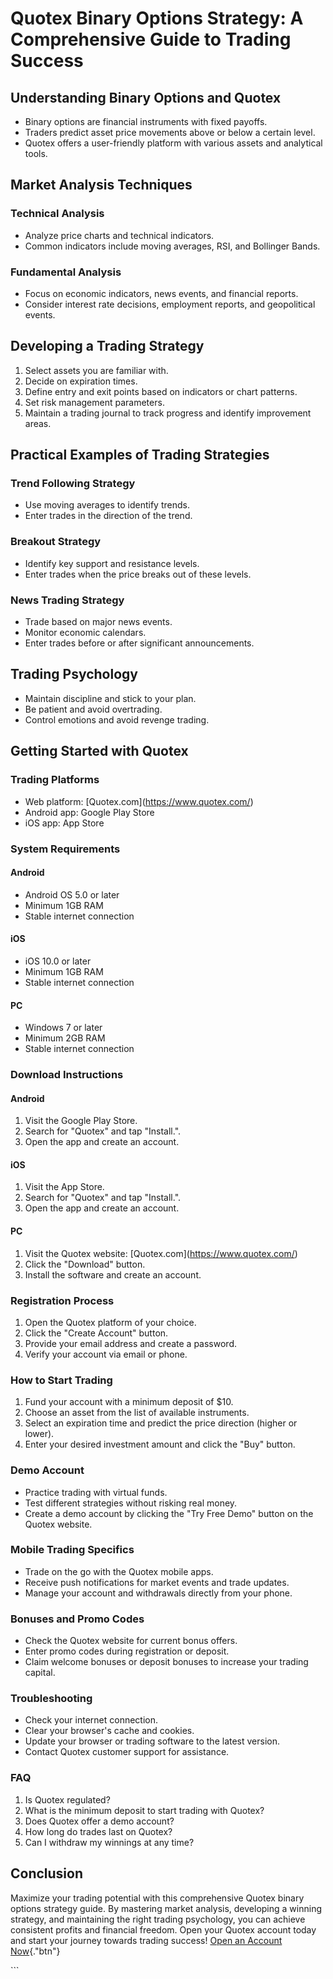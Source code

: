 # Quotex Binary Options Strategy: A Comprehensive Guide to Trading Success

## Understanding Binary Options and Quotex

-   Binary options are financial instruments with fixed payoffs.
-   Traders predict asset price movements above or below a certain
    level.
-   Quotex offers a user-friendly platform with various assets and
    analytical tools.

## Market Analysis Techniques

### Technical Analysis

-   Analyze price charts and technical indicators.
-   Common indicators include moving averages, RSI, and Bollinger Bands.

### Fundamental Analysis

-   Focus on economic indicators, news events, and financial reports.
-   Consider interest rate decisions, employment reports, and
    geopolitical events.

## Developing a Trading Strategy

1.  Select assets you are familiar with.
2.  Decide on expiration times.
3.  Define entry and exit points based on indicators or chart patterns.
4.  Set risk management parameters.
5.  Maintain a trading journal to track progress and identify
    improvement areas.

## Practical Examples of Trading Strategies

### Trend Following Strategy

-   Use moving averages to identify trends.
-   Enter trades in the direction of the trend.

### Breakout Strategy

-   Identify key support and resistance levels.
-   Enter trades when the price breaks out of these levels.

### News Trading Strategy

-   Trade based on major news events.
-   Monitor economic calendars.
-   Enter trades before or after significant announcements.

## Trading Psychology

-   Maintain discipline and stick to your plan.
-   Be patient and avoid overtrading.
-   Control emotions and avoid revenge trading.

## Getting Started with Quotex

### Trading Platforms

-   Web platform: \[Quotex.com\](https://www.quotex.com/)
-   Android app: Google Play Store
-   iOS app: App Store

### System Requirements

#### Android

-   Android OS 5.0 or later
-   Minimum 1GB RAM
-   Stable internet connection

#### iOS

-   iOS 10.0 or later
-   Minimum 1GB RAM
-   Stable internet connection

#### PC

-   Windows 7 or later
-   Minimum 2GB RAM
-   Stable internet connection

### Download Instructions

#### Android

1.  Visit the Google Play Store.
2.  Search for "Quotex" and tap "Install.".
3.  Open the app and create an account.

#### iOS

1.  Visit the App Store.
2.  Search for "Quotex" and tap "Install.".
3.  Open the app and create an account.

#### PC

1.  Visit the Quotex website: \[Quotex.com\](https://www.quotex.com/)
2.  Click the "Download" button.
3.  Install the software and create an account.

### Registration Process

1.  Open the Quotex platform of your choice.
2.  Click the "Create Account" button.
3.  Provide your email address and create a password.
4.  Verify your account via email or phone.

### How to Start Trading

1.  Fund your account with a minimum deposit of \$10.
2.  Choose an asset from the list of available instruments.
3.  Select an expiration time and predict the price direction (higher or
    lower).
4.  Enter your desired investment amount and click the "Buy"
    button.

### Demo Account

-   Practice trading with virtual funds.
-   Test different strategies without risking real money.
-   Create a demo account by clicking the "Try Free Demo" button
    on the Quotex website.

### Mobile Trading Specifics

-   Trade on the go with the Quotex mobile apps.
-   Receive push notifications for market events and trade updates.
-   Manage your account and withdrawals directly from your phone.

### Bonuses and Promo Codes

-   Check the Quotex website for current bonus offers.
-   Enter promo codes during registration or deposit.
-   Claim welcome bonuses or deposit bonuses to increase your trading
    capital.

### Troubleshooting

-   Check your internet connection.
-   Clear your browser\'s cache and cookies.
-   Update your browser or trading software to the latest version.
-   Contact Quotex customer support for assistance.

### FAQ

1.  Is Quotex regulated?
2.  What is the minimum deposit to start trading with Quotex?
3.  Does Quotex offer a demo account?
4.  How long do trades last on Quotex?
5.  Can I withdraw my winnings at any time?

## Conclusion

Maximize your trading potential with this comprehensive Quotex binary
options strategy guide. By mastering market analysis, developing a
winning strategy, and maintaining the right trading psychology, you can
achieve consistent profits and financial freedom. Open your Quotex
account today and start your journey towards trading success! [Open an
Account Now](\%22https://traff.sbs/brokerqxsignup\%22){."btn"}

\`\`\`

